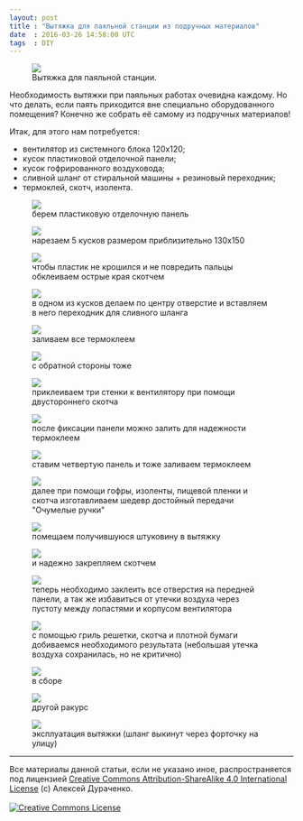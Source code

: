 ```yaml
---
layout: post
title : "Вытяжка для паяльной станции из подручных материалов"
date  : 2016-03-26 14:58:00 UTC
tags  : DIY
---
```



<figure class="post-image">
<img src="/img/posts/2016-03-26-air-extractor/air-extractor.jpg">
<figcaption>Вытяжка для паяльной станции.</figcaption>
</figure>

Необходимость вытяжки при паяльных работах очевидна каждому.
Но что делать, если паять приходится вне специально оборудованного помещения?
Конечно же собрать её самому из подручных материалов!

<!--more-->

Итак, для этого нам потребуется:

* вентилятор из системного блока 120х120;
* кусок пластиковой отделочной панели;
* кусок гофрированного воздуховода;
* сливной шланг от стиральной машины + резиновый переходник;
* термоклей, скотч, изолента.

<figure class="post-image">
<img src="/img/posts/2016-03-26-air-extractor/1.jpg">
<figcaption>берем пластиковую отделочную панель</figcaption>
</figure>


<figure class="post-image">
<img src="/img/posts/2016-03-26-air-extractor/2.jpg">
<figcaption>нарезаем 5 кусков размером приблизительно 130х150</figcaption>
</figure>


<figure class="post-image">
<img src="/img/posts/2016-03-26-air-extractor/3.jpg">
<figcaption>чтобы пластик не крошился и не повредить пальцы обклеиваем острые края скотчем</figcaption>
</figure>


<figure class="post-image">
<img src="/img/posts/2016-03-26-air-extractor/4.jpg">
<figcaption>в одном из кусков делаем по центру отверстие и вставляем в него переходник для сливного шланга</figcaption>
</figure>


<figure class="post-image">
<img src="/img/posts/2016-03-26-air-extractor/5.jpg">
<figcaption>заливаем все термоклеем</figcaption>
</figure>


<figure class="post-image">
<img src="/img/posts/2016-03-26-air-extractor/6.jpg">
<figcaption>с обратной стороны тоже</figcaption>
</figure>


<figure class="post-image">
<img src="/img/posts/2016-03-26-air-extractor/7.jpg">
<figcaption>приклеиваем три стенки к вентилятору при помощи двустороннего скотча</figcaption>
</figure>


<figure class="post-image">
<img src="/img/posts/2016-03-26-air-extractor/8.jpg">
<figcaption>после фиксации панели можно залить для надежности термоклеем</figcaption>
</figure>


<figure class="post-image">
<img src="/img/posts/2016-03-26-air-extractor/9.jpg">
<figcaption>ставим четвертую панель и тоже заливаем термоклеем</figcaption>
</figure>


<figure class="post-image">
<img src="/img/posts/2016-03-26-air-extractor/10.jpg">
<figcaption>далее при помощи гофры, изоленты, пищевой пленки и скотча изготавливаем шедевр достойный передачи "Очумелые ручки"</figcaption>
</figure>


<figure class="post-image">
<img src="/img/posts/2016-03-26-air-extractor/11.jpg">
<figcaption>помещаем получившуюся штуковину в вытяжку</figcaption>
</figure>


<figure class="post-image">
<img src="/img/posts/2016-03-26-air-extractor/12.jpg">
<figcaption>и надежно закрепляем скотчем</figcaption>
</figure>


<figure class="post-image">
<img src="/img/posts/2016-03-26-air-extractor/13.jpg">
<figcaption>теперь необходимо заклеить все отверстия на передней панели, а так же
избавиться от утечки воздуха через пустоту между лопастями и корпусом вентилятора</figcaption>
</figure>


<figure class="post-image">
<img src="/img/posts/2016-03-26-air-extractor/14.jpg">
<figcaption>с помощью гриль решетки, скотча и плотной бумаги добиваемся необходимого результата
(небольшая утечка воздуха сохранилась, но не критично)</figcaption>
</figure>


<figure class="post-image">
<img src="/img/posts/2016-03-26-air-extractor/15.jpg">
<figcaption>в сборе</figcaption>
</figure>


<figure class="post-image">
<img src="/img/posts/2016-03-26-air-extractor/16.jpg">
<figcaption>другой ракурс</figcaption>
</figure>


<figure class="post-image">
<img src="/img/posts/2016-03-26-air-extractor/17.jpg">
<figcaption>эксплуатация вытяжки (шланг выкинут через форточку на улицу)</figcaption>
</figure>


<hr>
<div class="copyright">
Все материалы данной статьи, если не указано иное, распространяется под лицензией <a rel="license" href="http://creativecommons.org/licenses/by-sa/4.0/">Creative Commons Attribution-ShareAlike 4.0 International License</a>
(c) Алексей Дураченко.
<br>
<br>
<a rel="license" href="http://creativecommons.org/licenses/by-sa/4.0/"><img alt="Creative Commons License" style="border-width:0" src="https://i.creativecommons.org/l/by-sa/4.0/88x31.png" /></a>
</div>
